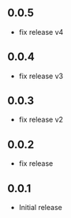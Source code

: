 ## 0.0.5
- fix release v4

## 0.0.4
- fix release v3

## 0.0.3
- fix release v2

## 0.0.2
- fix release

## 0.0.1
- Initial release